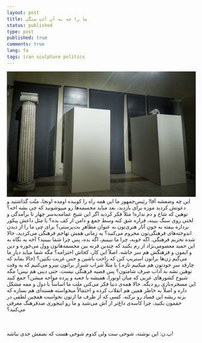 ```yaml
---
layout: post
title: ما را چه به آن آلتِ سنگی
status: published
type: post
published: true
comments: true
lang: fa
tags: iran sculpture politics
---
```



<p class="justify">

<img src="/img/20160128.jpg" alt="Sculptures"/>
<br>
این چه وضعشه آقا! رئیس‌جمهور ما این‌ همه راه را کوبیده اومده اونجا، منّت گذاشتید و دعوتش کردید موزه برای بازدید، بعد میاید مجسمه‌ها رو میپوشونید که چی بشه اخه؟ توهین که شاخ و دم نداره! مثلاً فکر کردید اگر این شیخِ عمامه‌به‌سر چهار تا برآمدگی و لختی روی سنگ ببینه، قراره شق کنه وسط جمع و دامن از کف بده؟ یا مثل داعش پیکور برداره بیفته به جونِ آثار هنری‌تون به عنوانِ مظاهرِ بت‌پرستی؟ برای چی ما را از دیدن اندوخته‌های فرهنگی‌تون محروم می‌کنید؟ یه زمانی همش تهاجم فرهنگی می‌کردید، حالا شده تحریم فرهنگی. اگه خوبه، چرا ما نبینیم، اگه بده، پس چرا شما ببینید؟ آخه یه نگاه به این حمید معصومی‌نژاد از رم بکنید که چندین قرنه بین مجسمه‌هاتون وول می‌خوره و دین و ایمون و فرهنگش هم سر جاشه. اصلاً این کار، کجاش احترامه؟ مگه شما میاید دیارِ ما می‌گیم زن‌ها براتون استریپ کنن که راحت باشین و حس غربت نکنین؟ (حالا بماند که چارقد سرِ خودتون هم میکنیم تازه.) یا مثلاً شراب شیراز براتون سِرو می‌کنیم که یه وقت توهین نشه به آداب صرف شامتون؟ پس قضیه فرهنگی نیست. حتی دینی هم نیس! مگه شیوخ کشورهای عربی که میان اونورا، همیشه با جعبه و پرده مواجه میشن؟ جمع کنید این مسخره‌بازی رو دیگه. حالا همه‌ی دنیا فکر می‌کنن ملت ما اساساً با دول و ممه مشکل داره و اصلاً به خاطر همین هم انقلاب کرده و احتمالاً میخواسته هسته‌ای هم بسازه که بزنه ریشه این فساد رو برکنه. کسی که از طرف ما ازتون نخواست همچین لطفی در حقمون بکنید، چرا کاسه‌ی داغ‌تر از آش می‌شید و ما رو اینجوری ضدفرهنگ معرفی می‌کنید؟

<br><br>
پ.ن: این نوشته، شوخی ست ولی کدوم شوخی هست که نصفش جدی نباشه!


</p>
